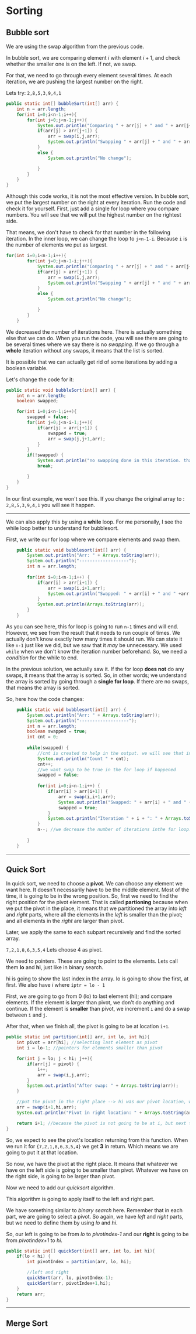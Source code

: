 # Sorting

## Bubble sort

We are using the swap algorithm from the previous code.

In bubble sort, we are comparing element $i$ with element $i+1$, and check whether the smaller one is on the left. If not, we swap.

For that, we need to go through every element several times. At each iteration, we are pushing the largest number on the right.

Lets try: `2,8,5,3,9,4,1`

```java
public static int[] bubbleSort(int[] arr) {
	int n = arr.length;
	for(int i=0;i<n-1;i++){
		for(int j=0;j<n-1;j++){
			System.out.println("Comparing " + arr[j] + " and " + arr[j+1])
			if(arr[j] > arr[j+1]) {
				arr = swap(i,j,arr);
				System.out.println("Swapping " + arr[j] + " and " + arr[j+1]);
			} 
			else {
				System.out.println("No change");

			}
		}
	}
}
```

Although this code works, it is not the most effective version. In bubble sort, we put the largest number on the right at every iteration. Run the code and check it for yourself. First, just add a single for loop where you compare numbers. You will see that we will put the highest number on the rightest side. 

That means, we don't have to check for that number in the following iteration. In the inner loop, we can change the loop to `j<n-1-i`. Because `i` is the number of elements we put as largest. 

```java
for(int i=0;i<n-1;i++){
		for(int j=0;j<n-1-i;j++){
			System.out.println("Comparing " + arr[j] + " and " + arr[j+1])
			if(arr[j] > arr[j+1]) {
				arr = swap(i,j,arr);
				System.out.println("Swapping " + arr[j] + " and " + arr[j+1]);
			} 
			else {
				System.out.println("No change");

			}
		}
	}
```

We decreased the number of iterations here. There is actually something else that we can do.
When you run the code, you will see there are going to be several times where we say there is no *swapping*. If we go through a **whole** iteration without any swaps, it means that the list is sorted. 

It is possible that we can actually get rid of some iterations by adding a boolean variable. 

Let's change the code for it:

```java
public static void bubbleSort(int[] arr) {
	int n = arr.length;
	boolean swapped;

	for(int i=0;i<n-1;i++){
		swapped = false;
		for(int j=0;j<n-i-1;j++){
			if(arr[j] > arr[j+1]) {
				swapped = true;
				arr = swap(j,j+1,arr);
			}
		}
		if(!swapped) {
			System.out.println("no swapping done in this iteration. that means the array is sorted. can exit to reduce the number of iterations");
			break;

		}
	}
}
```

In our first example, we won't see this. If you change the original array to : `2,8,5,3,9,4,1` you will see it happen.

---

We can also apply this by using a **while** loop. For me personally, I see the while loop better to understand for bubblesort.

First, we write our for loop where we compare elements and swap them.

```java
	public static void bubblesort(int[] arr) {
		System.out.println("Arr: " + Arrays.toString(arr));
		System.out.println("-------------------");
		int n = arr.length;	
		
		for(int i=0;i<n-1;i++) {
			if(arr[i] > arr[i+1]) {
				arr = swap(i,i+1,arr);
				System.out.println("Swapped: " + arr[i] + " and " +arr[i+1]);
			}
			System.out.println(Arrays.toString(arr));
		}
	}
```

As you can see here, this for loop is going to run `n-1` times and will end. However, we see from the result that it needs to run couple of times. We actually don't know exactly how many times it should run. We can state it like `n-1` just like we did, but we saw that it *may* be unnecessary. We used `while` when we don't know the iteration number beforehand. So, we need a *condition* for the while to end. 

In the previous solution, we actually saw it. If the for loop **does not** do any swaps, it means that the array is sorted. So, in other words; we understand the array is sorted by going through a **single for loop**. If there are no swaps, that means the array is sorted.

So, here how the code changes:
```java
	public static void bubblesort(int[] arr) {
		System.out.println("Arr: " + Arrays.toString(arr));
		System.out.println("-------------------");
		int n = arr.length;	
		boolean swapped = true;
		int cnt = 0;
		
		while(swapped) {
			//cnt is created to help in the output. we will see that in count 5, we dont have any swap and therefore it ends.
			System.out.println("Count " + cnt);
			cnt++;
			//we want swap to be true in the for loop if happened
			swapped = false;
			
			for(int i=0;i<n-1;i++) {
				if(arr[i] > arr[i+1]) {
					arr = swap(i,i+1,arr);
					System.out.println("Swapped: " + arr[i] + " and " +arr[i+1]);
					swapped = true;
				}
				System.out.println("Iteration " + i + ": " + Arrays.toString(arr));
			}
			n--; //we decrease the number of iterations inthe for loop. remember, in every iteration we were able to put the max element to the right. it also works without this line, but this is an improvement
			
		}
	}
```

---

## Quick Sort

In quick sort, we need to choose a **pivot**. We can choose any element we want here. It doesn't necessarily have to be the middle element. Most of the time, it is going to be in the wrong position. So, first we need to find the right position for the pivot element. That is called **partioning** because when we put the pivot in the place, it means that we partitioned the array into *left* and *right* parts, where all the elements in the *left* is smaller than the pivot; and all elements in the *right* are larger than pivot. 

Later, we apply the same to each subpart recursively and find the sorted array.

`7,2,1,8,6,3,5,4` Lets choose 4 as pivot.

We need to pointers. These are going to point to the elements. Lets call them **lo** and **hi**, just like in binary search. 

hi is going to show the last index in the array. lo is going to show the first, at first.
We also have *i* where `iptr = lo - 1`

First, we are going to go from 0 (lo) to last element (hi); and compare elements. If the element is larger than pivot, we don't do anything and continue. If the element is **smaller** than pivot, we increment `i` and do a swap between `i` and `j`.

After that, when we finish all, the pivot is going to be at location `i+1`.

```java
public static int partition(int[] arr, int lo, int hi){
	int pivot = arr[hi]; //selecting last element as pivot
	int i = lo-1; //pointers for elements smaller than pivot

	for(int j = lo; j < hi; j++){
		if(arr[j] < pivot) {
			i++;
			arr = swap(i,j,arr);
		}
		System.out.println("After swap: " + Arrays.toString(arr));
	}

	//put the pivot in the right place --> hi was our pivot location, we swap it with i+1.
	arr = swap(i+1,hi,arr); 
	System.out.println("Pivot in right location: " + Arrays.toString(arr)); //2,1,3,4,6,7,5,8

	return i+1; //because the pivot is not going to be at i, but next to i.
}
```

So, we expect to see the pivot's location returning from this function.
When we run it for `{7,2,1,8,6,3,5,4}` we get **3** in return. Which means we are going to put it at that location.


So now, we have the pivot at the right place. It means that whatever we have on the left side is going to be smaller than pivot. Whatever we have on the right side, is going to be larger than pivot. 

Now we need to add our *quicksort* algorithm. 

This algorithm is going to apply itself to the left and right part.

We have something similar to *binary search* here. Remember that in each part, we are going to select a pivot. So again, we have *left* and *right* parts, but we need to define them by using *lo* and *hi*. 

So, our left is going to be from *lo* to *pivotindex-1* and our **right** is going to be from *pivotindex+1* to *hi*.

```java
public static int[] quickSort(int[] arr, int lo, int hi){
	if(lo < hi) {
		int pivotIndex = partition(arr, lo, hi);

		//left and right
		quickSort(arr, lo, pivotIndex-1);
		quickSort(arr, pivotIndex+1,hi);
	}
	return arr;
}
```

---


## Merge Sort





